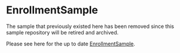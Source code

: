 # EnrollmentSample
The sample that previously existed here has been removed since this sample repository will be retired and archived.

Please see here for the up to date [EnrollmentSample](https://github.com/Azure/azure-iot-sdk-csharp/blob/main/readme.md#samples).